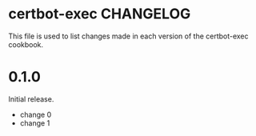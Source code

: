 # certbot-exec CHANGELOG

This file is used to list changes made in each version of the certbot-exec cookbook.

# 0.1.0

Initial release.

- change 0
- change 1

